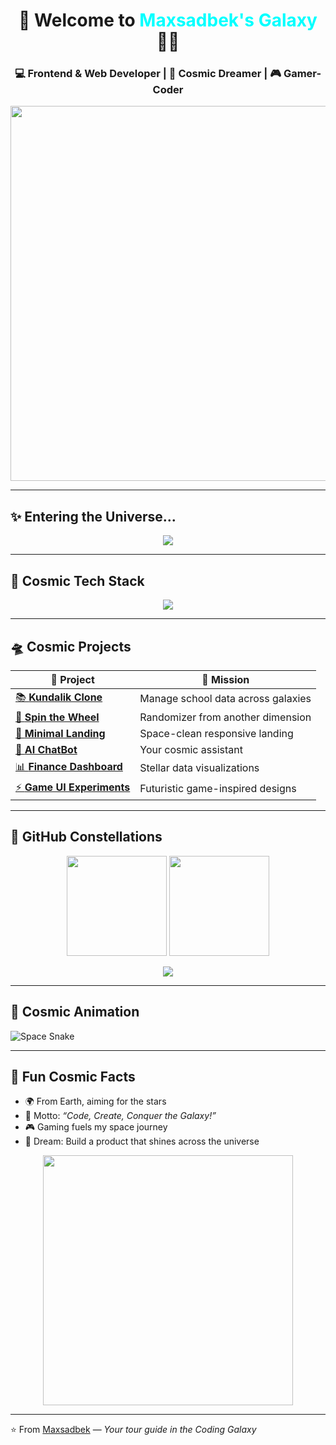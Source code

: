 <!-- 🌌 Maxsadbek Cosmic GitHub README -->

<h1 align="center">🚀 Welcome to <span style="color:#00ffff;">Maxsadbek's Galaxy</span> 👨‍🚀</h1>
<h3 align="center">💻 Frontend & Web Developer | 🌌 Cosmic Dreamer | 🎮 Gamer-Coder</h3>

<p align="center">
  <img src="https://i.giphy.com/media/2wh22qE8p9LCVRQ7zM/giphy.webp" width="600"/>
</p>

---

## ✨ Entering the Universe...  
<p align="center">
  <img src="https://readme-typing-svg.herokuapp.com?font=Orbitron&weight=600&size=24&duration=4000&pause=1000&color=00FFFF&center=true&vCenter=true&width=600&lines=Exploring+the+Code+Galaxy...;Launching+Frontend+Rockets...;Connecting+Stars+with+JavaScript...;Welcome+to+My+Cosmic+Profile!"/>
</p>

---

## 🌌 Cosmic Tech Stack  
<p align="center">
  <img src="https://skillicons.dev/icons?i=html,css,js,react,tailwind,nodejs,ts,python,mongodb,docker,linux,git,github&perline=9"/>
</p>

---

## 🛸 Cosmic Projects  
| 🌠 Project | 🚀 Mission |
|------------|-------------|
| [📚 **Kundalik Clone**](#) | Manage school data across galaxies |
| [🎡 **Spin the Wheel**](#) | Randomizer from another dimension |
| [🎨 **Minimal Landing**](#) | Space-clean responsive landing |
| [🤖 **AI ChatBot**](#) | Your cosmic assistant |
| [📊 **Finance Dashboard**](#) | Stellar data visualizations |
| [⚡ **Game UI Experiments**](#) | Futuristic game-inspired designs |

---

## 🌠 GitHub Constellations  
<p align="center">
  <img src="https://github-readme-stats.vercel.app/api?username=maxsadbek&show_icons=true&bg_color=000000&text_color=00ffff&title_color=00ffaa&icon_color=00ffff&border_color=00ffff&border_radius=15" height="160"/>
  <img src="https://streak-stats.demolab.com?user=maxsadbek&theme=highcontrast&hide_border=false&border_radius=15&ring=00ffff&currStreakNum=00ffaa&dates=ffffff" height="160"/>
</p>

<p align="center">
  <img src="https://github-readme-activity-graph.vercel.app/graph?username=maxsadbek&bg_color=000000&color=ffffff&line=00ffff&point=00ffaa&area=true&hide_border=false"/>
</p>

---

## 🌌 Cosmic Animation
![Space Snake](https://github.com/maxsadbek/maxsadbek/blob/output/github-contribution-grid-snake.svg)

---

## 🌟 Fun Cosmic Facts  
- 🌍 From Earth, aiming for the stars  
- 🚀 Motto: *“Code, Create, Conquer the Galaxy!”*  
- 🎮 Gaming fuels my space journey  
- 🌌 Dream: Build a product that shines across the universe  

<p align="center">
  <img src="https://i.giphy.com/media/3o7aD6CiMLx3X1lZsY/giphy.webp" width="400"/>
</p>

---

⭐️ From [Maxsadbek](https://github.com/maxsadbek) — *Your tour guide in the Coding Galaxy*
